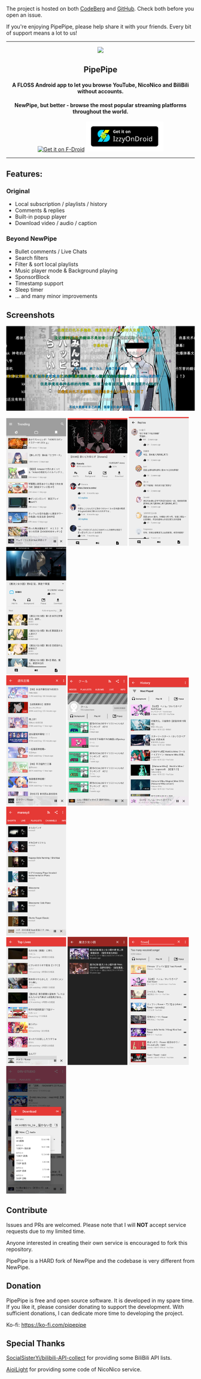 The project is hosted on both [CodeBerg](https://codeberg.org/NullPointerException/PipePipe) and [GitHub](https://github.com/InfinityLoop1308/PipePipe). Check both before you open an issue.

If you're enjoying PipePipe, please help share it with your friends. Every bit of support means a lot to us!

<hr>
<p align="center"><img src="https://i.imgur.com/Q7R0xTU.png" width="150"></p> 
<h2 align="center"><b>PipePipe</b></h2>
<h4 align="center">
A FLOSS Android app to let you browse YouTube, NicoNico and BiliBili without accounts. </h4>
<h4 align="center">
NewPipe, but better - browse the most popular streaming platforms throughout the world.</h4>
<p align="center"><a href="https://f-droid.org/packages/InfinityLoop1309.NewPipeEnhanced/"><img src="https://fdroid.gitlab.io/artwork/badge/get-it-on.png" alt="Get it on F-Droid" height=80/></a>
<a href="https://apt.izzysoft.de/fdroid/index/apk/InfinityLoop1309.NewPipeEnhanced"><img src="assets/IzzyOnDroid.png" alt="Get it on IzzyOnDroid" height=80/></a></p>
<hr>

## Features:

### Original

* Local subscription / playlists / history
* Comments & replies
* Built-in popup player
* Download video / audio / caption

### Beyond NewPipe

* Bullet comments / Live Chats
* Search filters
* Filter & sort local playlists
* Music player mode & Background playing
* SponsorBlock
* Timestamp support
* Sleep timer
* ... and many minor improvements

## Screenshots

[<img src="fastlane/metadata/android/en-US/images/phoneScreenshots/00-v2.png" width=640>](fastlane/metadata/android/en-US/images/phoneScreenshots/00-v1.png)

[<img src="fastlane/metadata/android/en-US/images/phoneScreenshots/01-v2.png" width=160>](fastlane/metadata/android/en-US/images/phoneScreenshots/01-v1.png)
[<img src="fastlane/metadata/android/en-US/images/phoneScreenshots/02-v2.png" width=160>](fastlane/metadata/android/en-US/images/phoneScreenshots/02-v2.png)
[<img src="fastlane/metadata/android/en-US/images/phoneScreenshots/03-v2.png" width=160>](fastlane/metadata/android/en-US/images/phoneScreenshots/03-v2.png)
[<img src="fastlane/metadata/android/en-US/images/phoneScreenshots/04-v1.png" width=160>](fastlane/metadata/android/en-US/images/phoneScreenshots/04-v1.png)
<br/>
[<img src="fastlane/metadata/android/en-US/images/phoneScreenshots/05-v1.png" width=160>](fastlane/metadata/android/en-US/images/phoneScreenshots/05-v1.png)
[<img src="fastlane/metadata/android/en-US/images/phoneScreenshots/06-v1.png" width=160>](fastlane/metadata/android/en-US/images/phoneScreenshots/06-v1.png)
[<img src="fastlane/metadata/android/en-US/images/phoneScreenshots/07-v1.png" width=160>](fastlane/metadata/android/en-US/images/phoneScreenshots/07-v1.png)
[<img src="fastlane/metadata/android/en-US/images/phoneScreenshots/08-v1.png" width=160>](fastlane/metadata/android/en-US/images/phoneScreenshots/08-v1.png)
<br/>
[<img src="fastlane/metadata/android/en-US/images/phoneScreenshots/09-v1.png" width=160>](fastlane/metadata/android/en-US/images/phoneScreenshots/09-v1.png)
[<img src="fastlane/metadata/android/en-US/images/phoneScreenshots/10-v1.png" width=160>](fastlane/metadata/android/en-US/images/phoneScreenshots/10-v1.png)
[<img src="fastlane/metadata/android/en-US/images/phoneScreenshots/11-v2.png" width=160>](fastlane/metadata/android/en-US/images/phoneScreenshots/11-v2.png)
[<img src="fastlane/metadata/android/en-US/images/phoneScreenshots/12-v2.png" width=160>](fastlane/metadata/android/en-US/images/phoneScreenshots/12-v1.png)

## Contribute

Issues and PRs are welcomed. Please note that I will **NOT** accept service requests due to my limited time. 

Anyone interested in creating their own service is encouraged to fork this repository.

PipePipe is a HARD fork of NewPipe and the codebase is very different from NewPipe. 

## Donation

PipePipe is free and open source software. It is developed in my spare time. If you like it, please consider donating to support the development. With sufficient donations, I can dedicate more time to developing the project.

Ko-fi: https://ko-fi.com/pipepipe

## Special Thanks

[SocialSisterYi/bilibili-API-collect](https://github.com/SocialSisterYi/bilibili-API-collect) for providing some BiliBili API lists.

[AioiLight](https://github.com/AioiLight) for providing some code of NicoNico service.
